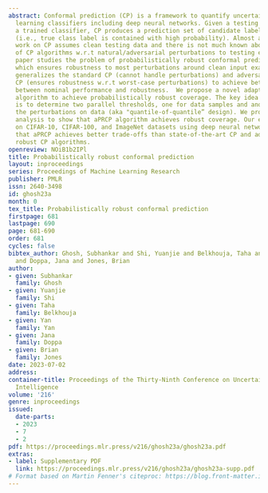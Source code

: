 ```yaml
---
abstract: Conformal prediction (CP) is a framework to quantify uncertainty of machine
  learning classifiers including deep neural networks. Given a testing example and
  a trained classifier, CP produces a prediction set of candidate labels with a user-specified  coverage
  (i.e., true class label is contained with high probability). Almost all the existing
  work on CP assumes clean testing data and there is not much known about the robustness
  of CP algorithms w.r.t natural/adversarial perturbations to testing examples. This
  paper studies the problem of probabilistically robust conformal prediction (PRCP)
  which ensures robustness to most perturbations around clean input examples. PRCP
  generalizes the standard CP (cannot handle perturbations) and adversarially robust
  CP (ensures robustness w.r.t worst-case perturbations) to achieve better trade-offs
  between nominal performance and robustness.  We propose a novel adaptive PRCP (aPRCP)
  algorithm to achieve probabilistically robust coverage. The key idea behind aPRCP
  is to determine two parallel thresholds, one for data samples and another one for
  the perturbations on data (aka "quantile-of-quantile” design). We provide theoretical
  analysis to show that aPRCP algorithm achieves robust coverage. Our experiments
  on CIFAR-10, CIFAR-100, and ImageNet datasets using deep neural networks demonstrate
  that aPRCP achieves better trade-offs than state-of-the-art CP and adversarially
  robust CP algorithms.
openreview: NOiB1b2IPl
title: Probabilistically robust conformal prediction
layout: inproceedings
series: Proceedings of Machine Learning Research
publisher: PMLR
issn: 2640-3498
id: ghosh23a
month: 0
tex_title: Probabilistically robust conformal prediction
firstpage: 681
lastpage: 690
page: 681-690
order: 681
cycles: false
bibtex_author: Ghosh, Subhankar and Shi, Yuanjie and Belkhouja, Taha and Yan, Yan
  and Doppa, Jana and Jones, Brian
author:
- given: Subhankar
  family: Ghosh
- given: Yuanjie
  family: Shi
- given: Taha
  family: Belkhouja
- given: Yan
  family: Yan
- given: Jana
  family: Doppa
- given: Brian
  family: Jones
date: 2023-07-02
address:
container-title: Proceedings of the Thirty-Ninth Conference on Uncertainty in Artificial
  Intelligence
volume: '216'
genre: inproceedings
issued:
  date-parts:
  - 2023
  - 7
  - 2
pdf: https://proceedings.mlr.press/v216/ghosh23a/ghosh23a.pdf
extras:
- label: Supplementary PDF
  link: https://proceedings.mlr.press/v216/ghosh23a/ghosh23a-supp.pdf
# Format based on Martin Fenner's citeproc: https://blog.front-matter.io/posts/citeproc-yaml-for-bibliographies/
---
```

